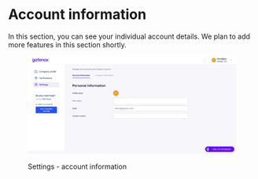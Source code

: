 # Account information

In this section, you can see your individual account details. We plan to add more features in this section shortly.

<figure><img src="../.gitbook/assets/settings_personal.png" alt="Settings - account information"><figcaption><p>Settings - account information</p></figcaption></figure>
